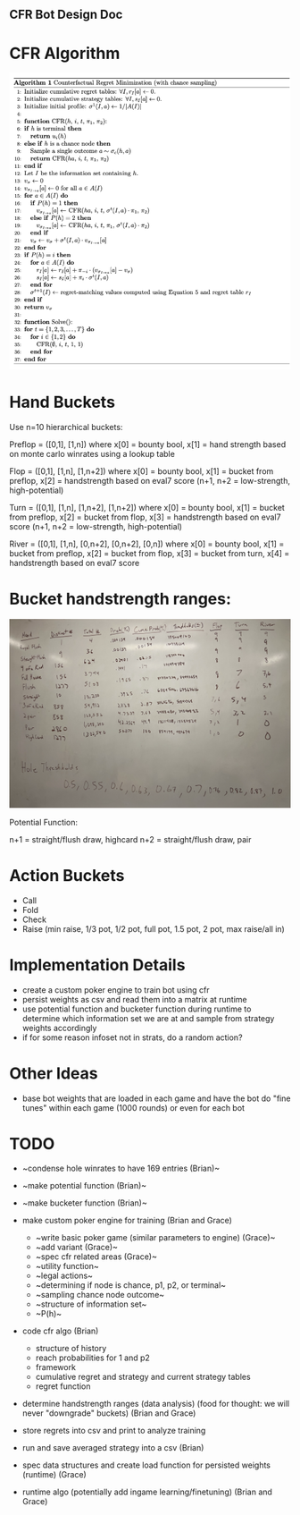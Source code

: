 ## CFR Bot Design Doc

# CFR Algorithm

![Pseudocode](pseudo.png)

# Hand Buckets

Use n=10 hierarchical buckets:

Preflop = ([0,1], [1,n])
where x[0] = bounty bool, x[1] = hand strength based on monte carlo winrates using a lookup table

Flop = ([0,1], [1,n], [1,n+2])
where x[0] = bounty bool, x[1] = bucket from preflop, x[2] = handstrength based on eval7 score (n+1, n+2 = low-strength, high-potential)

Turn = ([0,1], [1,n], [1,n+2], [1,n+2])
where x[0] = bounty bool, x[1] = bucket from preflop, x[2] = bucket from flop, x[3] = handstrength based on eval7 score (n+1, n+2 = low-strength, high-potential)

River = ([0,1], [1,n], [0,n+2], [0,n+2], [0,n])
where x[0] = bounty bool, x[1] = bucket from preflop, x[2] = bucket from flop, x[3] = bucket from turn, x[4] = handstrength based on eval7 score

# Bucket handstrength ranges:
![Bucket Ranges](ranges.png)

Potential Function:

n+1 = straight/flush draw, highcard
n+2 = straight/flush draw, pair

# Action Buckets

- Call
- Fold
- Check
- Raise (min raise, 1/3 pot, 1/2 pot, full pot, 1.5 pot, 2 pot, max raise/all in)

# Implementation Details

- create a custom poker engine to train bot using cfr
- persist weights as csv and read them into a matrix at runtime
- use potential function and bucketer function during runtime to determine which information set we are at and sample from strategy weights accordingly
- if for some reason infoset not in strats, do a random action?

# Other Ideas

- base bot weights that are loaded in each game and have the bot do "fine tunes" within each game (1000 rounds) or even for each bot

# TODO

- ~condense hole winrates to have 169 entries (Brian)~
- ~make potential function (Brian)~
- ~make bucketer function (Brian)~

- make custom poker engine for training (Brian and Grace)
  - ~write basic poker game (similar parameters to engine) (Grace)~
  - ~add variant (Grace)~
  - ~spec cfr related areas (Grace)~
  - ~utility function~
  - ~legal actions~
  - ~determining if node is chance, p1, p2, or terminal~
  - ~sampling chance node outcome~
  - ~structure of information set~
  - ~P(h)~
- code cfr algo (Brian)

  - structure of history
  - reach probabilities for 1 and p2
  - framework
  - cumulative regret and strategy and current strategy tables
  - regret function

- determine handstrength ranges (data analysis) (food for thought: we will never "downgrade" buckets) (Brian and Grace)
- store regrets into csv and print to analyze training
- run and save averaged strategy into a csv (Brian)
- spec data structures and create load function for persisted weights (runtime) (Grace)
- runtime algo (potentially add ingame learning/finetuning) (Brian and Grace)
